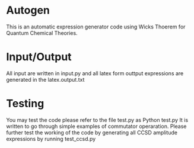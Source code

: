 # Autogen
This is an automatic expression generator code using Wicks Thoerem for Quantum Chemical Theories.
# Input/Output
All input are written in input.py and all latex form outtput expressions are generated in the latex.output.txt
# Testing 
You may test the code please refer to the file test.py as Python test.py
It is written to go through simple examples of commutator operaration.
Please further test the working of the code by generating all CCSD amplitude expressions by running test_ccsd.py  
 
